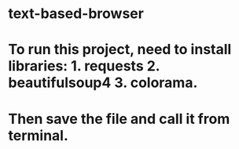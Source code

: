 # text-based-browser
# To run this project, need to install libraries: 1. requests 2. beautifulsoup4 3. colorama.
# Then save the file and call it from terminal.
